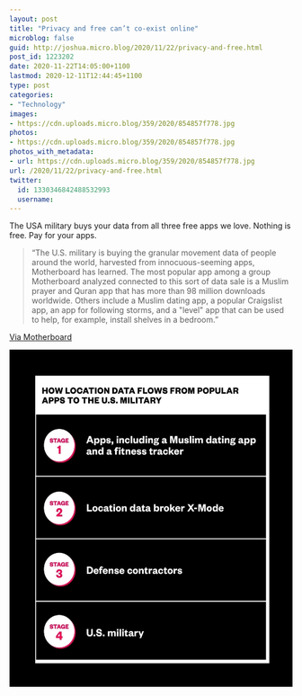 ```yaml
---
layout: post
title: "Privacy and free can’t co-exist online"
microblog: false
guid: http://joshua.micro.blog/2020/11/22/privacy-and-free.html
post_id: 1223202
date: 2020-11-22T14:05:00+1100
lastmod: 2020-12-11T12:44:45+1100
type: post
categories:
- "Technology"
images:
- https://cdn.uploads.micro.blog/359/2020/854857f778.jpg
photos:
- https://cdn.uploads.micro.blog/359/2020/854857f778.jpg
photos_with_metadata:
- url: https://cdn.uploads.micro.blog/359/2020/854857f778.jpg
url: /2020/11/22/privacy-and-free.html
twitter:
  id: 1330346842488532993
  username: 
---
```

The USA military buys your data from all three free apps we love. Nothing is free. Pay for your apps.

> “The U.S. military is buying the granular movement data of people around the world, harvested from innocuous-seeming apps, Motherboard has learned. The most popular app among a group Motherboard analyzed connected to this sort of data sale is a Muslim prayer and Quran app that has more than 98 million downloads worldwide. Others include a Muslim dating app, a popular Craigslist app, an app for following storms, and a "level" app that can be used to help, for example, install shelves in a bedroom.”

[Via Motherboard](https://www.vice.com/en/article/jgqm5x/us-military-location-data-xmode-locate-x)

<img src="uploads/2020/854857f778.jpg" width="536" height="600" alt="" />
